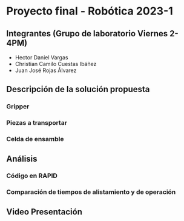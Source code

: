# Proyecto final - Robótica 2023-1

## Integrantes (Grupo de laboratorio Viernes 2-4PM)

- Hector Daniel Vargas
- Christian Camilo Cuestas Ibáñez
- Juan José Rojas Álvarez

## Descripción de la solución propuesta

### Gripper

### Piezas a transportar

### Celda de ensamble

## Análisis

### Código en RAPID

### Comparación de tiempos de alistamiento y de operación

## Video Presentación
